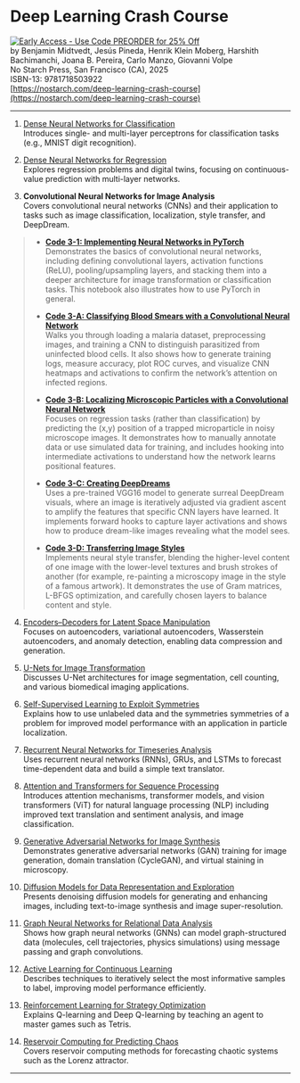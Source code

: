 # Deep Learning Crash Course

[![Early Access - Use Code PREORDER for 25% Off](https://img.shields.io/badge/Early%20Access%20Now%20Available-Use%20Code%20PREORDER%20for%2025%25%20Off-orange)](https://nostarch.com/deep-learning-crash-course)  
by Benjamin Midtvedt, Jesús Pineda, Henrik Klein Moberg, Harshith Bachimanchi, Joana B. Pereira, Carlo Manzo, Giovanni Volpe  
No Starch Press, San Francisco (CA), 2025  
ISBN-13: 9781718503922  
[https://nostarch.com/deep-learning-crash-course](https://nostarch.com/deep-learning-crash-course)

---

1. [Dense Neural Networks for Classification](https://github.com/DeepTrackAI/DeepLearningCrashCourse/tree/main/Ch01_DNN_classification)  
   Introduces single- and multi-layer perceptrons for classification tasks (e.g., MNIST digit recognition).

2. [Dense Neural Networks for Regression](https://github.com/DeepTrackAI/DeepLearningCrashCourse/tree/main/Ch02_DNN_regression)  
   Explores regression problems and digital twins, focusing on continuous-value prediction with multi-layer networks.

3. **Convolutional Neural Networks for Image Analysis**  
   Covers convolutional neural networks (CNNs) and their application to tasks such as image classification, localization, style transfer, and DeepDream.

>   - [**Code 3-1: Implementing Neural Networks in PyTorch**]()  
>     Demonstrates the basics of convolutional neural networks, including defining convolutional layers, activation functions (ReLU), pooling/upsampling layers, and stacking them into a deeper architecture for image transformation or classification tasks. This notebook also illustrates how to use PyTorch in general.
>     
>   - [**Code 3-A: Classifying Blood Smears with a Convolutional Neural Network**]()  
>     Walks you through loading a malaria dataset, preprocessing images, and training a CNN to distinguish parasitized from uninfected blood cells. It also shows how to generate training logs, measure accuracy, plot ROC curves, and visualize CNN heatmaps and activations to confirm the network’s attention on infected regions.
>
>   - [**Code 3-B: Localizing Microscopic Particles with a Convolutional Neural Network**]()  
>     Focuses on regression tasks (rather than classification) by predicting the (x,y) position of a trapped microparticle in noisy microscope images. It demonstrates how to manually annotate data or use simulated data for training, and includes hooking into intermediate activations to understand how the network learns positional features.
>
>   - [**Code 3-C: Creating DeepDreams**]()  
>     Uses a pre-trained VGG16 model to generate surreal DeepDream visuals, where an image is iteratively adjusted via gradient ascent to amplify the features that specific CNN layers have learned. It implements forward hooks to capture layer activations and shows how to produce dream-like images revealing what the model sees.
>
>   - [**Code 3-D: Transferring Image Styles**]()  
>     Implements neural style transfer, blending the higher-level content of one image with the lower-level textures and brush strokes of another (for example, re-painting a microscopy image in the style of a famous artwork). It demonstrates the use of Gram matrices, L-BFGS optimization, and carefully chosen layers to balance content and style.

4. [Encoders–Decoders for Latent Space Manipulation](https://github.com/DeepTrackAI/DeepLearningCrashCourse/tree/main/Ch04_AE)  
   Focuses on autoencoders, variational autoencoders, Wasserstein autoencoders, and anomaly detection, enabling data compression and generation.

5. [U-Nets for Image Transformation](https://github.com/DeepTrackAI/DeepLearningCrashCourse/tree/main/Ch05_UNet)  
   Discusses U-Net architectures for image segmentation, cell counting, and various biomedical imaging applications.

6. [Self-Supervised Learning to Exploit Symmetries](https://github.com/DeepTrackAI/DeepLearningCrashCourse/tree/main/Ch06_SelfSupervised)  
   Explains how to use unlabeled data and the symmetries symmetries of a problem for improved model performance with an application in particle localization.

7. [Recurrent Neural Networks for Timeseries Analysis](https://github.com/DeepTrackAI/DeepLearningCrashCourse/tree/main/Ch07_RNN)  
   Uses recurrent neural networks (RNNs), GRUs, and LSTMs to forecast time-dependent data and build a simple text translator.

8. [Attention and Transformers for Sequence Processing](https://github.com/DeepTrackAI/DeepLearningCrashCourse/tree/main/Ch08_Attention)  
   Introduces attention mechanisms, transformer models, and vision transformers (ViT) for natural language processing (NLP) including improved text translation and sentiment analysis, and image classification.

9. [Generative Adversarial Networks for Image Synthesis](https://github.com/DeepTrackAI/DeepLearningCrashCourse/tree/main/Ch09_GAN)  
   Demonstrates generative adversarial networks (GAN) training for image generation, domain translation (CycleGAN), and virtual staining in microscopy.

10. [Diffusion Models for Data Representation and Exploration](https://github.com/DeepTrackAI/DeepLearningCrashCourse/tree/main/Ch10_Diffusion)  
    Presents denoising diffusion models for generating and enhancing images, including text-to-image synthesis and image super-resolution.

11. [Graph Neural Networks for Relational Data Analysis](https://github.com/DeepTrackAI/DeepLearningCrashCourse/tree/main/Ch11_GNN)  
    Shows how graph neural networks (GNNs) can model graph-structured data (molecules, cell trajectories, physics simulations) using message passing and graph convolutions.

12. [Active Learning for Continuous Learning](https://github.com/DeepTrackAI/DeepLearningCrashCourse/tree/main/Ch12_AL)  
    Describes techniques to iteratively select the most informative samples to label, improving model performance efficiently.

13. [Reinforcement Learning for Strategy Optimization](https://github.com/DeepTrackAI/DeepLearningCrashCourse/tree/main/Ch13_RL)  
    Explains Q-learning and Deep Q-learning by teaching an agent to master games such as Tetris.

14. [Reservoir Computing for Predicting Chaos](https://github.com/DeepTrackAI/DeepLearningCrashCourse/tree/main/Ch14_RC)  
    Covers reservoir computing methods for forecasting chaotic systems such as the Lorenz attractor.

---
